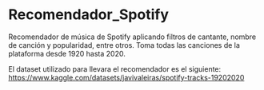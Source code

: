 # Recomendador_Spotify
Recomendador de música de Spotify aplicando filtros de cantante, nombre de canción y popularidad, entre otros. 
Toma todas las canciones de la plataforma desde 1920 hasta 2020.

El dataset utilizado para llevara  el recomendador es el siguiente: https://www.kaggle.com/datasets/javivaleiras/spotify-tracks-19202020

